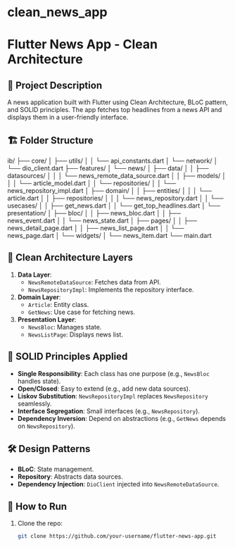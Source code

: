 # clean_news_app

# Flutter News App - Clean Architecture

## 📌 Project Description
A news application built with Flutter using Clean Architecture, BLoC pattern, and SOLID principles. The app fetches top headlines from a news API and displays them in a user-friendly interface.

## 🏗️ Folder Structure

ib/
├── core/
│ ├── utils/
│ │ └── api_constants.dart
│ └── network/
│ └── dio_client.dart
├── features/
│ └── news/
│ ├── data/
│ │ ├── datasources/
│ │ │ └── news_remote_data_source.dart
│ │ ├── models/
│ │ │ └── article_model.dart
│ │ └── repositories/
│ │ └── news_repository_impl.dart
│ ├── domain/
│ │ ├── entities/
│ │ │ └── article.dart
│ │ ├── repositories/
│ │ │ └── news_repository.dart
│ │ └── usecases/
│ │ ├── get_news.dart
│ │ └── get_top_headlines.dart
│ └── presentation/
│ ├── bloc/
│ │ ├── news_bloc.dart
│ │ ├── news_event.dart
│ │ └── news_state.dart
│ ├── pages/
│ │ ├── news_detail_page.dart
│ │ ├── news_list_page.dart
│ │ └── news_page.dart
│ └── widgets/
│ └── news_item.dart
└── main.dart

## 🧩 Clean Architecture Layers
1. **Data Layer**:
   - `NewsRemoteDataSource`: Fetches data from API.
   - `NewsRepositoryImpl`: Implements the repository interface.
2. **Domain Layer**:
   - `Article`: Entity class.
   - `GetNews`: Use case for fetching news.
3. **Presentation Layer**:
   - `NewsBloc`: Manages state.
   - `NewsListPage`: Displays news list.

## 🔧 SOLID Principles Applied
- **Single Responsibility**: Each class has one purpose (e.g., `NewsBloc` handles state).
- **Open/Closed**: Easy to extend (e.g., add new data sources).
- **Liskov Substitution**: `NewsRepositoryImpl` replaces `NewsRepository` seamlessly.
- **Interface Segregation**: Small interfaces (e.g., `NewsRepository`).
- **Dependency Inversion**: Depend on abstractions (e.g., `GetNews` depends on `NewsRepository`).

## 🛠️ Design Patterns
- **BLoC**: State management.
- **Repository**: Abstracts data sources.
- **Dependency Injection**: `DioClient` injected into `NewsRemoteDataSource`.

## 🚀 How to Run
1. Clone the repo:
   ```bash
   git clone https://github.com/your-username/flutter-news-app.git
